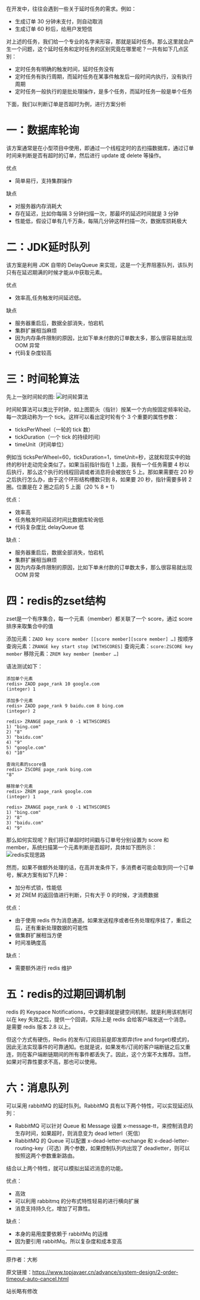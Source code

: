 在开发中，往往会遇到一些关于延时任务的需求。例如：
+ 生成订单 30 分钟未支付，则自动取消
+ 生成订单 60 秒后，给用户发短信

对上述的任务，我们给一个专业的名字来形容，那就是延时任务。那么这里就会产生一个问题，这个延时任务和定时任务的区别究竟在哪里呢？一共有如下几点区别：
+ 定时任务有明确的触发时间，延时任务没有
+ 定时任务有执行周期，而延时任务在某事件触发后一段时间内执行，没有执行周期
+ 定时任务一般执行的是批处理操作，是多个任务，而延时任务一般是单个任务

下面，我们以判断订单是否超时为例，进行方案分析

# 一：数据库轮询

该方案通常是在小型项目中使用，即通过一个线程定时的去扫描数据库，通过订单时间来判断是否有超时的订单，然后进行 update 或 delete 等操作。

优点
+ 简单易行，支持集群操作

缺点
+ 对服务器内存消耗大
+ 存在延迟，比如你每隔 3 分钟扫描一次，那最坏的延迟时间就是 3 分钟
+ 性能低，假设订单有几千万条，每隔几分钟这样扫描一次，数据库损耗极大

# 二：JDK延时队列

该方案是利用 JDK 自带的 DelayQueue 来实现，这是一个无界阻塞队列，该队列只有在延迟期满的时候才能从中获取元素。

优点
+ 效率高,任务触发时间延迟低。

缺点
+ 服务器重启后，数据全部消失，怕宕机
+ 集群扩展相当麻烦
+ 因为内存条件限制的原因，比如下单未付款的订单数太多，那么很容易就出现 OOM 异常
+ 代码复杂度较高

# 三：时间轮算法

先上一张时间轮的图:
![时间轮算法](http://hunt-cdn.eyescode.top/content/86773247-79b8-279d-0791-b03452c84647.png)

时间轮算法可以类比于时钟，如上图箭头（指针）按某一个方向按固定频率轮动，每一次跳动称为一个 tick。这样可以看出定时轮有个 3 个重要的属性参数：
+ ticksPerWheel（一轮的 tick 数）
+ tickDuration（一个 tick 的持续时间）
+ timeUnit（时间单位）

例如当 ticksPerWheel=60，tickDuration=1，timeUnit=秒，这就和现实中的始终的秒针走动完全类似了。如果当前指针指在 1 上面，我有一个任务需要 4 秒以后执行，那么这个执行的线程回调或者消息将会被放在 5 上。那如果需要在 20 秒之后执行怎么办，由于这个环形结构槽数只到 8，如果要 20 秒，指针需要多转 2 圈。位置是在 2 圈之后的 5 上面（20 % 8 + 1）

优点：
+ 效率高
+ 任务触发时间延迟时间比数据库轮询低
+ 代码复杂度比 delayQueue 低

缺点：
+ 服务器重启后，数据全部消失，怕宕机
+ 集群扩展相当麻烦
+ 因为内存条件限制的原因，比如下单未付款的订单数太多，那么很容易就出现 OOM 异常

# 四：redis的zset结构

zset是一个有序集合，每一个元素（member）都关联了一个 score，通过 score 排序来取集合中的值

添加元素：`ZADD key score member [[score member][score member] …]`
按顺序查询元素：`ZRANGE key start stop [WITHSCORES]`
查询元素：`score:ZSCORE key member`
移除元素：`ZREM key member [member …]`

语法测试如下：
```
添加单个元素
redis> ZADD page_rank 10 google.com
(integer) 1

添加多个元素
redis> ZADD page_rank 9 baidu.com 8 bing.com
(integer) 2

redis> ZRANGE page_rank 0 -1 WITHSCORES
1) "bing.com"
2) "8"
3) "baidu.com"
4) "9"
5) "google.com"
6) "10"

查询元素的score值
redis> ZSCORE page_rank bing.com
"8"

移除单个元素
redis> ZREM page_rank google.com
(integer) 1

redis> ZRANGE page_rank 0 -1 WITHSCORES
1) "bing.com"
2) "8"
3) "baidu.com"
4) "9"
```

那么如何实现呢？我们将订单超时时间戳与订单号分别设置为 score 和 member，系统扫描第一个元素判断是否超时，具体如下图所示：
![redis实现思路](http://hunt-cdn.eyescode.top/content/c762b7674ea845e464a3be0622473c6e.png)

然而，如果不做额外处理的话，在高并发条件下，多消费者可能会取到同一个订单号，解决方案有如下几种：
+ 加分布式锁，性能低
+ 对 ZREM 的返回值进行判断，只有大于 0 的时候，才消费数据

优点：
+ 由于使用 redis 作为消息通道。如果发送程序或者任务处理程序挂了，重启之后，还有重新处理数据的可能性
+ 做集群扩展相当方便
+ 时间准确度高

缺点：
+ 需要额外进行 redis 维护

# 五：redis的过期回调机制

redis 的 Keyspace Notifications，中文翻译就是键空间机制，就是利用该机制可以在 key 失效之后，提供一个回调，实际上是 redis 会给客户端发送一个消息。是需要 redis 版本 2.8 以上。

但这个方式有硬伤，Redis 的发布/订阅目前是即发即弃(fire and forget)模式的，因此无法实现事件的可靠通知。也就是说，如果发布/订阅的客户端断链之后又重连，则在客户端断链期间的所有事件都丢失了。因此，这个方案不太推荐。当然，如果对可靠性要求不高，那也可以使用。


# 六：消息队列

可以采用 rabbitMQ 的延时队列。RabbitMQ 具有以下两个特性，可以实现延迟队列：
+ RabbitMQ 可以针对 Queue 和 Message 设置 x-message-tt，来控制消息的生存时间，如果超时，则消息变为 dead letterl（死信）
+ RabbitMQ 的 Queue 可以配置 x-dead-letter-exchange 和 x-dead-letter-routing-key（可选）两个参数，如果控制队列内出现了 deadletter，则可以按照这两个参数重新路由。

结合以上两个特性，就可以模拟出延迟消息的功能。

优点：
+ 高效
+ 可以利用 rabbitmq 的分布式特性轻易的进行横向扩展
+ 消息支持持久化，增加了可靠性。

缺点：
+ 本身的易用度要依赖于 rabbitMq 的运维
+ 因为要引用 rabbitMq，所以复杂度和成本变高

------
原作者：大彬

原文链接：https://www.topjavaer.cn/advance/system-design/2-order-timeout-auto-cancel.html

站长略有修改